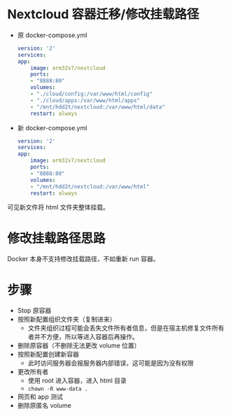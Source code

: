 # Nextcloud 容器迁移/修改挂载路径
- 原 docker-compose.yml
    ```yaml
    version: '2'
    services:
    app:
        image: arm32v7/nextcloud
        ports:
        - "8888:80"
        volumes:
        - "./cloud/config:/var/www/html/config"
        - "./cloud/apps:/var/www/html/apps"
        - "/mnt/hdd2t/nextcloud:/var/www/html/data"
        restart: always
    ```
- 新 docker-compose.yml
    ```yaml
    version: '2'
    services:
    app:
        image: arm32v7/nextcloud
        ports:
        - "8888:80"
        volumes:
        - "/mnt/hdd2t/nextcloud:/var/www/html"
        restart: always
    ```
可见新文件将 html 文件夹整体挂载。

# 修改挂载路径思路
Docker 本身不支持修改挂载路径，不如重新 run 容器。

# 步骤
- Stop 原容器
- 按照新配置组织文件夹（复制进来）
  - 文件夹组织过程可能会丢失文件所有者信息，但是在宿主机修复文件所有者并不方便，所以等进入容器后再操作。
- 删除原容器（不删除无法更改 volume 位置）
- 按照新配置创建新容器
  - 此时访问服务器会报服务器内部错误，这可能是因为没有权限
- 更改所有者
  - 使用 root 进入容器，进入 html 目录
  - `chown -R www-data .`
- 网页和 app 测试
- 删除原匿名 volume

